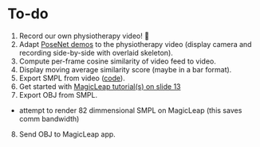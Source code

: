 # To-do
1. Record our own physiotherapy video! 🕺
2. Adapt [PoseNet demos](https://github.com/tensorflow/tfjs-models/tree/master/posenet/demos) to the physiotherapy video (display camera and recording side-by-side with overlaid skeleton).
3. Compute per-frame cosine similarity of video feed to video.
4. Display moving average similarity score (maybe in a bar format).
5. Export SMPL from video ([code](https://github.com/akanazawa/hmr)).
6. Get started with [MagicLeap tutorial(s) on slide 13](https://docs.google.com/presentation/d/1SUMgqLEmPsc2FfTeBYtHR2lm3MeBbj3jeMxxqhWAnXc/edit?usp=drivesdk
)
7. Export OBJ from SMPL.
* attempt to render 82 dimmensional SMPL on MagicLeap (this saves comm bandwidth)
8. Send OBJ to MagicLeap app.
